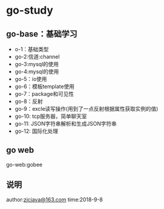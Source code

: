 # go-study


## go-base：基础学习

- o-1：基础类型
- go-2:信道:channel
- go-3:mysql的使用
- go-4:mysql的使用
- go-5：io使用
- go-6：模板template使用
- go-7：package和可见性
- go-8：反射
- go-9：excle读写操作(用到了一点反射根据属性获取实例的值)
- go-10: tcp服务器，简单聊天室
- go-11: JSON字符串解析和生成JSON字符串
- go-12: 国际化处理


## go web
go-web:gobee



## 说明
author:zjcjava@163.com
time:2018-9-8
